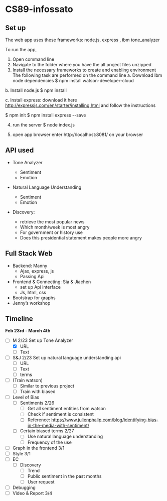 # CS89-infossato

## Set up

The web app uses these frameworks: node.js, express , ibm tone_analyzer

To run the app,
1. Open command line
2. Navigate to the folder where you have the all project files unzipped
3. Install the necessary frameworks to create and enabling environment
The following task are performed on the command line
a. Download Ibm node dependencies
$ npm install watson-developer-cloud

b. Install node.js
$ npm install

c. Install express: download it here http://expressjs.com/en/starter/installing.html and follow the instructions

$ npm init
$ npm install express --save


4. run the server
$ node index.js

5. open app browser
enter http://localhost:8081/ on your browser

## API used
- Tone Analyzer
	- Sentiment
	- Emotion
- Natural Language Understanding
	- Sentiment
	- Emotion

- Discovery:
	- retrieve the most popular news
	- Which month/week is most angry
	- For government or history use
	- Does this presidential statement makes people more angry


## Full Stack Web
- Backend: Manny
	- Ajax, express, js
	- Passing Api
- Frontend & Connecting: Sia & Jiachen
	- set up Api interface
	- Js, html, css
- Bootstrap for graphs
- Jenny’s workshop

## Timeline
**Feb 23rd - March 4th**

- [ ] M 2/23 Set up Tone Analyzer
	- [x] URL
	- [ ] Text
- [ ] S&J 2/23 Set up natural language understanding api
	- [ ] URL
	- [ ] Text
	- [ ] terms
- [ ] (Train watson)
	- [ ] Similar to previous project
	- [ ] Train with biased
- [ ] Level of Bias
	- [ ] Sentiments 2/26
		- [ ] Get all sentiment entities from watson
		- [ ] Check if sentiment is consistent
		- [ ] Reference: https://www.julienphalip.com/blog/identifying-bias-in-the-media-with-sentiment/
	- [ ] Certain biased terms 2/27
		- [ ] Use natural language understanding
		- [ ] Frequency of the use
- [ ] Graph in the frontend 3/1
- [ ] Style 3/1
- [ ] EC
	- [ ] Discovery
		- [ ] Trend
		- [ ] Public sentiment in the past months
		- [ ] User request
- [ ] Debugging
- [ ] Video & Report 3/4
